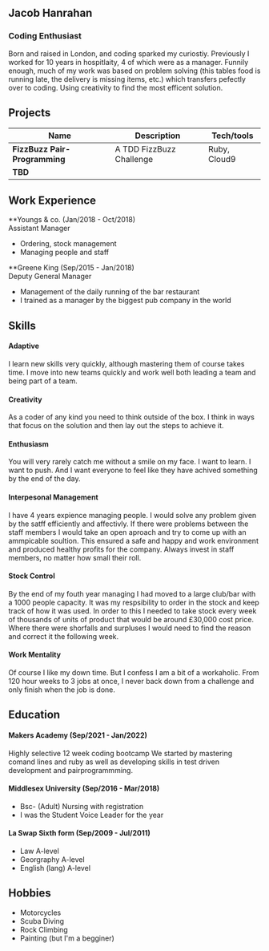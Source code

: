## Jacob Hanrahan
### Coding Enthusiast

Born and raised in London, and coding sparked my curiostiy. Previously I worked for 10 years in hospitlaity, 4 of which were as a manager. Funnily enough, much of my work was based on problem solving (this tables food is running late, the delivery is missing items, etc.) which transfers pefectly over to coding. Using creativity to find the most efficent solution.

## Projects

| Name                         | Description              | Tech/tools        |
| ---------------------------- | ------------------------ | ----------------- |
| **FizzBuzz Pair-Programming**| A TDD FizzBuzz Challenge | Ruby, Cloud9      |
| **TBD**                      |                          |                   |


## Work Experience

**Youngs & co. (Jan/2018  - Oct/2018)  
Assistant Manager
- Ordering, stock management
- Managing people and staff

**Greene King (Sep/2015 - Jan/2018)  
Deputy General Manager
- Management of the daily running of the bar restaurant
- I trained as a manager by the biggest pub company in the world

## Skills

#### Adaptive
I learn new skills very quickly, although mastering them of course takes time. I move into new teams quickly and work well both leading a team and being part of a team.

#### Creativity
As a coder of any kind you need to think outside of the box. I think in ways that focus on the solution and then lay out the steps to achieve it.

#### Enthusiasm
You will very rarely catch me without a smile on my face. I want to learn. I want to push. And I want everyone to feel like they have achived something by the end of the day. 

#### Interpesonal Management
I have 4 years expience managing people. I would solve any problem given by the satff efficiently and affectivly. If there were problems between the staff members I would take an open aproach and try to come up with an ammpicable soultion. This ensured a safe and happy and work environment and produced healthy profits for the company. Always invest in staff members, no matter how small their roll.

#### Stock Control
By the end of my fouth year managing I had moved to a large club/bar with a 1000 people capacity. It was my respsibility to order in the stock and keep track of how it was used. In order to this I needed to take stock every week of thousands of  units of product that would be around £30,000 cost price. Where there were shorfalls and surpluses I would need to find the reason and correct it the following week.

#### Work Mentality
Of course I like my down time. But I confess I am a bit of a workaholic. From 120 hour weeks to 3 jobs at once, I never back down from a challenge and only finish when the job is done.


## Education

#### Makers Academy (Sep/2021 - Jan/2022)
Highly selective 12 week coding bootcamp
We started by mastering comand lines and ruby as well as developing skills in test driven development and pairprogrammming.

#### Middlesex University (Sep/2016 - Mar/2018)
- Bsc- (Adult) Nursing with registration
- I was the Student Voice Leader for the year
#### La Swap Sixth form (Sep/2009 - Jul/2011)
- Law A-level
- Georgraphy A-level
- English (lang) A-level


## Hobbies
- Motorcycles
- Scuba Diving
- Rock Climbing
- Painting (but I'm a begginer)
